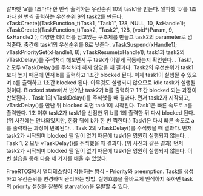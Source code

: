 알파벳 ‘a’를 1초마다 한 번씩 출력하는 우선순위 10의 task1을 만든다.
알파벳 ‘b’를 1초마다 한 번씩 출력하는 우선순위 9의 task2를 만든다.
xTaskCreate((TaskFunction_t)Task1, "Task1", 128, NULL, 10, &xHandle1);
xTaskCreate((TaskFunction_t)Task2, "Task2", 128, (void*)Param, 9, &xHandle2 );
다양한 데이터를 담고있는 구조체를 만들고 task2의 parameter로 넘겨준다.
중간에 task1의 우선순위를 8로 낮춘다.
vTaskSuspend(xHandle1);
vTaskPrioritySet(xHandle1, 8);
vTaskResume(xHandle1);
task1과 task2의 vTaskDelay()를 주석처리 해보면서 두 task가 어떻게 작동하는지 확인한다.
.
Task1, 2 모두 vTaskDelay()를 주석처리 하지 않았을 때 결과다.
Task2의 우선순위가 task1보다 높기 때문에 먼저 b를 출력하고 1초간 blocked 된다.
이제 task1이 실행될 수 있으며 a를 출력하고 1초간 blocked 된다.
아무것도 실행되지 않으므로 idle task가 실행될 것이다.
Blocked state에서 벗어난 task2가 b를 출력하고 1초간 blocked 되는 과정이 반복된다.
.
Task 1의 vTaskDelay()를 주석했을 때 결과다.
먼저 task2가 시작되고, vTaskDelay()를 만난 뒤 blocked 되면 task1이 시작된다.
Task1은 빠른 속도로 a를 출력한다.
1초 이후 task2가 task1을 선점한 뒤 b를 1회 출력한 뒤 다시 blocked 된다.
(위 사진에는 안나와있지만, 한참 뒤에 b가 한 번 찍힌다.)
Task1은 다시 빠른 속도로 a를 출력하는 과정이 반복된다.
.
Task 2의 vTaskDelay()를 주석했을 때 결과다.
먼저 task2가 시작되며 blocked 될 일이 없기 때문에 task1은 영원히 실행되지 않는다.
.
Task 1, 2 모두 vTaskDelay()를 주석했을 때 결과다. (위 사진과 같은 결과)
먼저 task2가 시작되며 blocked 될 일이 없기 때문에 task1은 영원히 실행되지 않는다.
이번 실습을 통해 다음 세 가지를 배울 수 있었다.

FreeRTOS에서 멀티테스킹이 작동하는 방식 - Priority와 preemption.
Task를 생성하고 우선순위를 변경하며 관리하는 방법.
실행흐름을 올바르게 인식하지 못하면 task의 priority 설정을 잘못해 starvation을 유발할 수 있다.
